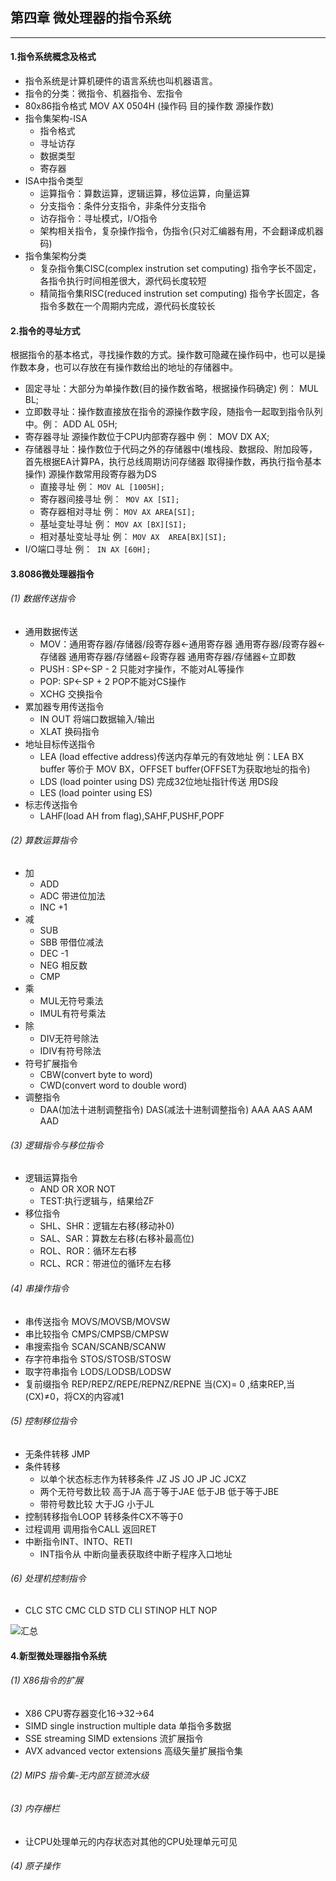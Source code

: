 ## 第四章 微处理器的指令系统
---

####  1.指令系统概念及格式
* 指令系统是计算机硬件的语言系统也叫机器语言。
* 指令的分类：微指令、机器指令、宏指令
* 80x86指令格式 MOV AX 0504H (操作码 目的操作数 源操作数) 
* 指令集架构-ISA
	* 指令格式
	* 寻址访存
	* 数据类型
	* 寄存器
* ISA中指令类型
	* 运算指令：算数运算，逻辑运算，移位运算，向量运算
	* 分支指令：条件分支指令，非条件分支指令
	* 访存指令：寻址模式，I/O指令
	* 架构相关指令，复杂操作指令，伪指令(只对汇编器有用，不会翻译成机器码)
* 指令集架构分类
	* 复杂指令集CISC(complex instrution set computing) 指令字长不固定，各指令执行时间相差很大，源代码长度较短
	*  精简指令集RISC(reduced instrution set computing) 指令字长固定，各指令多数在一个周期内完成，源代码长度较长
####  2.指令的寻址方式
根据指令的基本格式，寻找操作数的方式。操作数可隐藏在操作码中，也可以是操作数本身，也可以存放在有操作数给出的地址的存储器中。
* 固定寻址：大部分为单操作数(目的操作数省略，根据操作码确定) 例： MUL BL;
* 立即数寻址：操作数直接放在指令的源操作数字段，随指令一起取到指令队列中。例： ADD AL 05H;
* 寄存器寻址 源操作数位于CPU内部寄存器中 例： MOV DX AX;
* 存储器寻址：操作数位于代码之外的存储器中(堆栈段、数据段、附加段等，首先根据EA计算PA，执行总线周期访问存储器 取得操作数，再执行指令基本操作) 源操作数常用段寄存器为DS
	* 直接寻址  例： `MOV AL [1005H];`
	* 寄存器间接寻址  例：` MOV AX [SI];`
	* 寄存器相对寻址  例： `MOV AX AREA[SI];`
	* 基址变址寻址   例： `MOV AX [BX][SI];`
	* 相对基址变址寻址  例： `MOV AX  AREA[BX][SI];`
* I/O端口寻址  例：` IN AX [60H];`

####  3.8086微处理器指令
###### (1) 数据传送指令
* 通用数据传送
	* MOV：通用寄存器/存储器/段寄存器<-通用寄存器  通用寄存器/段寄存器<-存储器  通用寄存器/存储器<-段寄存器  通用寄存器/存储器<-立即数
	* PUSH : SP<-SP - 2 只能对字操作，不能对AL等操作
	* POP: SP<-SP + 2 POP不能对CS操作
	* XCHG 交换指令
* 累加器专用传送指令
	* IN OUT 将端口数据输入/输出
	* XLAT 换码指令
* 地址目标传送指令
	* LEA (load effective address)传送内存单元的有效地址  例：LEA BX buffer 等价于 MOV BX，OFFSET buffer(OFFSET为获取地址的指令)
	* LDS (load pointer using DS) 完成32位地址指针传送 用DS段
	* LES (load pointer using ES)
* 标志传送指令
	* LAHF(load AH from flag),SAHF,PUSHF,POPF
###### (2) 算数运算指令
* 加
	* ADD
	* ADC 带进位加法
	* INC +1
* 减
	* SUB
	* SBB 带借位减法
	* DEC -1
	* NEG 相反数
	* CMP
* 乘
	* MUL无符号乘法
	* IMUL有符号乘法
* 除
	* DIV无符号除法
	* IDIV有符号除法
* 符号扩展指令
	* CBW(convert byte to word)
	* CWD(convert word to double word)
* 调整指令
	* DAA(加法十进制调整指令) DAS(减法十进制调整指令) AAA AAS AAM AAD
###### (3) 逻辑指令与移位指令
* 逻辑运算指令
	* AND OR XOR NOT
	* TEST:执行逻辑与，结果给ZF
* 移位指令
	* SHL、SHR：逻辑左右移(移动补0)
	* SAL、SAR：算数左右移(右移补最高位)
	* ROL、ROR：循环左右移
	* RCL、RCR：带进位的循环左右移
###### (4) 串操作指令 
- 串传送指令 MOVS/MOVSB/MOVSW
- 串比较指令 CMPS/CMPSB/CMPSW
- 串搜索指令 SCAN/SCANB/SCANW
- 存字符串指令 STOS/STOSB/STOSW
- 取字符串指令 LODS/LODSB/LODSW
- 复前缀指令 REP/REPZ/REPE/REPNZ/REPNE  当(CX)= 0 ,结束REP,当(CX)≠0，将CX的内容减1

###### (5) 控制移位指令
* 无条件转移 JMP 
* 条件转移
	* 以单个状态标志作为转移条件 JZ JS JO JP JC JCXZ
	* 两个无符号数比较 高于JA 高于等于JAE 低于JB 低于等于JBE 
	* 带符号数比较 大于JG 小于JL
* 控制转移指令LOOP 转移条件CX不等于0
* 过程调用 调用指令CALL 返回RET
* 中断指令INT、INTO、RETI
	* INT指令从 中断向量表获取终中断子程序入口地址

###### (6) 处理机控制指令
* CLC STC CMC CLD STD CLI STINOP HLT NOP

![汇总](https://s1.ax1x.com/2022/06/15/XTFwRg.png)

####  4.新型微处理器指令系统

###### (1) X86指令的扩展
* X86 CPU寄存器变化16->32->64
* SIMD single instruction multiple data 单指令多数据
* SSE streaming SIMD extensions 流扩展指令
* AVX advanced vector extensions 高级矢量扩展指令集
###### (2) MIPS 指令集-无内部互锁流水级
###### (3) 内存栅栏
* 让CPU处理单元的内存状态对其他的CPU处理单元可见
###### (4) 原子操作

